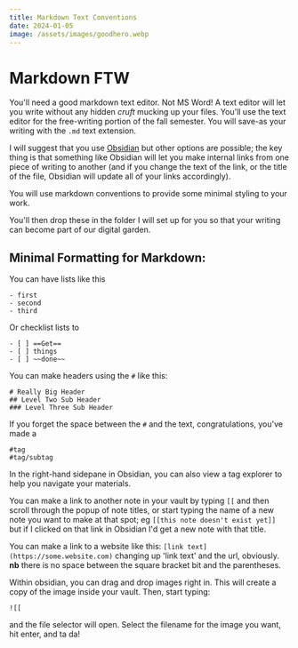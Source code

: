 ```yaml
---
title: Markdown Text Conventions
date: 2024-01-05
image: /assets/images/goodhero.webp
---
```


# Markdown FTW

You'll need a good markdown text editor. Not MS Word! A text editor will let you write without any hidden _cruft_ mucking up your files. You'll use the text editor for the free-writing portion of the fall semester. You will save-as your writing with the `.md` text extension.

I will suggest that you use [Obsidian](https://obsidian.md) but other options are possible; the key thing is that something like Obsidian will let you make internal links from one piece of writing to another (and if you change the text of the link, or the title of the file, Obsidian will update all of your links accordingly).

You will use markdown conventions to provide some minimal styling to your work. 

You'll then drop these in the folder I will set up for you so that your writing can become part of our digital garden.

## Minimal Formatting for Markdown:

You can have lists like this

```
- first
- second
- third
```

Or checklist lists to

```
- [ ] ==Get==
- [ ] things
- [ ] ~~done~~
```

You can make headers using the `#` like this:

```
# Really Big Header
## Level Two Sub Header
### Level Three Sub Header
```

If you forget the space between the `#` and the text, congratulations, you've made a 

```
#tag
#tag/subtag
```

In the right-hand sidepane in Obsidian, you can also view a tag explorer to help you navigate your materials.

You can make a link to another note in your vault by typing
``[[`` and then scroll through the popup of note titles, or start typing the name of a new note you want to make at that spot; eg ``[[this note doesn't exist yet]]`` but if I clicked on that link in Obsidian I'd get a new note with that title.

You can make a link to a website like this: `[link text](https://some.website.com)` changing up 'link text' and the url, obviously. **nb** there is no space between the square bracket bit and the parentheses.

Within obsidian, you can drag and drop images right in. This will create a copy of the image inside your vault. Then, start typing:

```
![[ 
```

and the file selector will open. Select the filename for the image you want, hit enter, and ta da!
